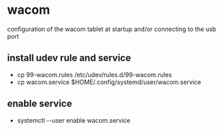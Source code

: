 # wacom

configuration of the wacom tablet at startup and/or connecting to the usb port

## install udev rule and service

- cp 99-wacom.rules /etc/udev/rules.d/99-wacom.rules
- cp wacom.service $HOME/.config/systemd/user/wacom.service

## enable service

- systemctl --user enable wacom.service
